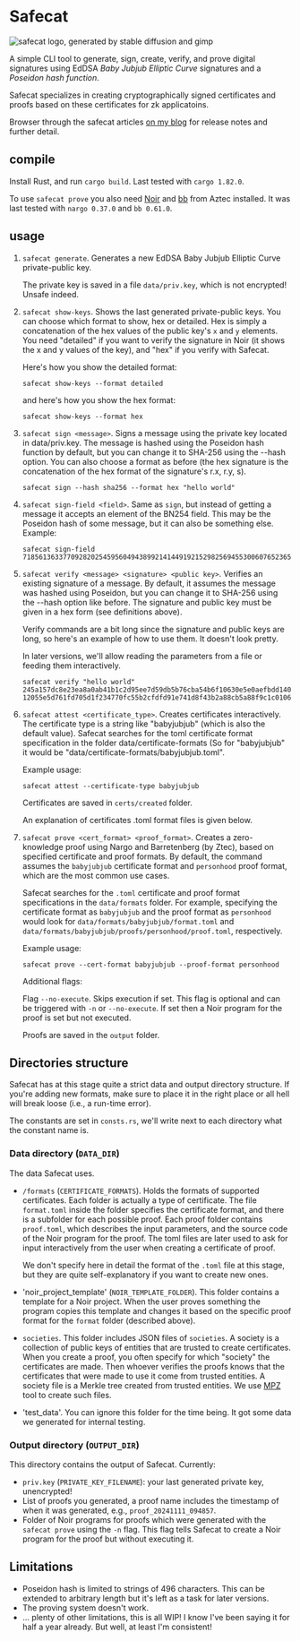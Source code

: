 # Safecat
![safecat logo, generated by stable diffusion and gimp](https://neiman.co.il/images/safecat.png)

A simple CLI tool to generate, sign, create, verify, and prove digital signatures using EdDSA *Baby Jubjub Elliptic Curve* signatures and a *Poseidon hash function*.

Safecat specializes in creating cryptographically signed certificates and proofs based on these certificates for zk applicatoins.

Browser through the safecat articles [on my blog](http://neimanslab.org/) for release notes and further detail.

## compile
Install Rust, and run `cargo build`. Last tested with `cargo 1.82.0`.

To use `safecat prove` you also need [Noir](https://noir-lang.org/docs/dev/getting_started/noir_installation) and [bb](https://github.com/AztecProtocol/aztec-packages/tree/master/barretenberg/bbup) from Aztec installed. It was last tested with `nargo 0.37.0` and `bb 0.61.0`.

## usage
1. `safecat generate`. Generates a new EdDSA Baby Jubjub Elliptic Curve private-public key.

    The private key is saved in a file `data/priv.key`, which is not encrypted! Unsafe indeed.

2. `safecat show-keys`. Shows the last generated private-public keys. You can choose which format to show, hex or detailed. Hex is simply a concatenation of the hex values of the public key's `x` and `y` elements. You need "detailed" if you want to verify the signature in Noir (it shows the x and y values of the key), and "hex" if you verify with Safecat.

    Here's how you show the detailed format:
    ```
    safecat show-keys --format detailed
    ```
    and here's how you show the hex format:
    ```
    safecat show-keys --format hex
    ```

3. `safecat sign <message>`. Signs a message using the private key located in data/priv.key. The message is hashed using the Poseidon hash function by default, but you can change it to SHA-256 using the --hash option. You can also choose a format as before (the hex signature is the concatenation of the hex format of the signature's r.x, r.y, s).
    ```
    safecat sign --hash sha256 --format hex "hello world"
    ```

4. `safecat sign-field <field>`. Same as `sign`, but instead of getting a message it accepts an element of the BN254 field. This may be the Poseidon hash of some message, but it can also be something else. Example:
    ```
    safecat sign-field 7185613633770928202545956049438992141449192152982569455300607652365873326347
    ```

5. `safecat verify <message> <signature> <public key>`. Verifies an existing signature of a message. By default, it assumes the message was hashed using Poseidon, but you can change it to SHA-256 using the --hash option like before. The signature and public key must be given in a hex form (see definitions above). 

    Verify commands are a bit long since the signature and public keys are long, so here's an example of how to use them. It doesn't look pretty.

    In later versions, we'll allow reading the parameters from a file or feeding them interactively.

    ```
    safecat verify "hello world" 245a157dc8e23ea8a0ab41b1c2d95ee7d59db5b76cba54b6f10630e5e0aefbdd140996400320386a9a2ec4b06ea7d1c885cd311751445ea171af1ab64dba5ace0420d34429497da49443ae35deb8e3daa745dc0e776df3703640078a67982cad 12055e5d761fd705d1f234770fc55b2cfdfd91e741d8f43b2a88cb5a88f9c1c01061ca2f21151da2903e7ccdf11dbda65c20851dd1df4ac522431041ea1738f9
    ```

5. `safecat attest <certificate_type>`. Creates certificates interactively. The certificate type is a string like "babyjubjub" (which is also the default value). Safecat searches for the toml certificate format specification in the folder data/certificate-formats (So for "babyjubjub" it would be "data/certificate-formats/babyjubjub.toml".

    Example usage:

    ```
    safecat attest --certificate-type babyjubjub
    ```

    Certificates are saved in `certs/created` folder.

    An explanation of certificates .toml format files is given below.

6. `safecat prove <cert_format> <proof_format>`. Creates a zero-knowledge proof using Nargo and Barretenberg (by Ztec), based on specified certificate and proof formats. By default, the command assumes the `babyjubjub` certificate format and `personhood` proof format, which are the most common use cases.

    Safecat searches for the `.toml` certificate and proof format specifications in the `data/formats` folder. For example, specifying the certificate format as `babyjubjub` and the proof format as `personhood` would look for `data/formats/babyjubjub/format.toml` and `data/formats/babyjubjub/proofs/personhood/proof.toml`, respectively.

    Example usage:

    ```
    safecat prove --cert-format babyjubjub --proof-format personhood
    ```

    Additional flags:

    Flag `--no-execute`. Skips execution if set. This flag is optional and can be triggered with `-n` or `--no-execute`. If set then a Noir program for the proof is set but not executed.

    Proofs are saved in the `output` folder.


## Directories structure
Safecat has at this stage quite a strict data and output directory structure. If you're adding new formats, make sure to place it in the right place or all hell will break loose (i.e., a run-time error).

The constants are set in `consts.rs`, we'll write next to each directory what the constant name is.

### Data directory (`DATA_DIR`)
The data Safecat uses.
- `/formats` (`CERTIFICATE_FORMATS`). Holds the formats of supported certificates. Each folder is actually a type of certificate. The file `format.toml` inside the folder specifies the certificate format, and there is a subfolder for each possible proof. Each proof folder contains `proof.toml`, which describes the input parameters, and the source code of the Noir program for the proof. The toml files are later used to ask for input interactively from the user when creating a certificate of proof.

    We don't specify here in detail the format of the `.toml` file at this stage, but they are quite self-explanatory if you want to create new ones.

- 'noir_project_template' (`NOIR_TEMPLATE_FOLDER`). This folder contains a template for a Noir project. When the user proves something the program copies this template and changes it based on the specific proof format for the `format` folder (described above).

- `societies`. This folder includes JSON files of `societies`. A society is a collection of public keys of entities that are trusted to create certificates. When you create a proof, you often specify for which "society" the certificates are made. Then whoever verifies the proofs knows that the certificates that were made to use it come from trusted entities. A society file is a Merkle tree created from trusted entities. We use [MPZ](https://github.com/eyalron33/mpz/) tool to create such files.

- 'test_data'. You can ignore this folder for the time being. It got some data we generated for internal testing.

### Output directory (`OUTPUT_DIR`)
This directory contains the output of Safecat. Currently: 
- `priv.key` (`PRIVATE_KEY_FILENAME`): your last generated private key, unencrypted!
- List of proofs you generated, a proof name includes the timestamp of when it was generated, e.g., `proof_20241111_094857`.
- Folder of Noir programs for proofs which were generated with the `safecat prove` using the `-n` flag. This flag tells Safecat to create a Noir program for the proof but without executing it.

## Limitations
- Poseidon hash is limited to strings of 496 characters. This can be extended to arbitrary length but it's left as a task for later versions.
- The proving system doesn't work.
- ... plenty of other limitations, this is all WIP! I know I've been saying it for half a year already. But well, at least I'm consistent!

